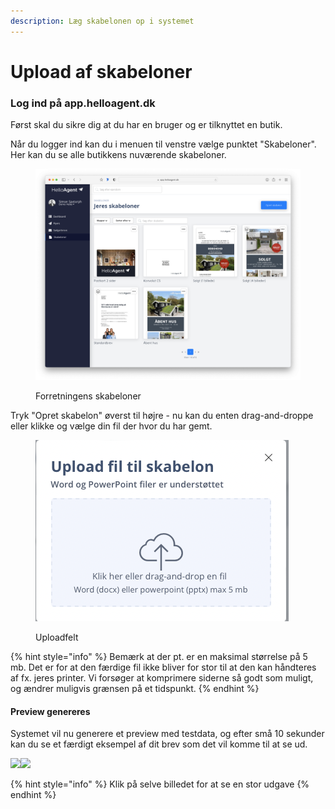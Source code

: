 ```yaml
---
description: Læg skabelonen op i systemet
---
```


# Upload af skabeloner

### Log ind på app.helloagent.dk

Først skal du sikre dig at du har en bruger og er tilknyttet en butik.

Når du logger ind kan du i menuen til venstre vælge punktet "Skabeloner". Her kan du se alle butikkens nuværende skabeloner.

<figure><img src="../.gitbook/assets/skabeloner.png" alt=""><figcaption><p>Forretningens skabeloner</p></figcaption></figure>

Tryk "Opret skabelon" øverst til højre - nu kan du enten drag-and-droppe eller klikke og vælge din fil der hvor du har gemt.

<figure><img src="../.gitbook/assets/uploader.png" alt=""><figcaption><p>Uploadfelt</p></figcaption></figure>

{% hint style="info" %}
Bemærk at der pt. er en maksimal størrelse på 5 mb. Det er for at den færdige fil ikke bliver for stor til at den kan håndteres af fx. jeres printer. Vi forsøger at komprimere siderne så godt som muligt, og ændrer muligvis grænsen på et tidspunkt.
{% endhint %}

#### Preview genereres

Systemet vil nu generere et preview med testdata, og efter små 10 sekunder kan du se et færdigt eksempel af dit brev som det vil komme til at se ud.

![](../.gitbook/assets/preview\_1.png)![](../.gitbook/assets/preview\_2.png)

{% hint style="info" %}
Klik på selve billedet for at se en stor udgave
{% endhint %}
